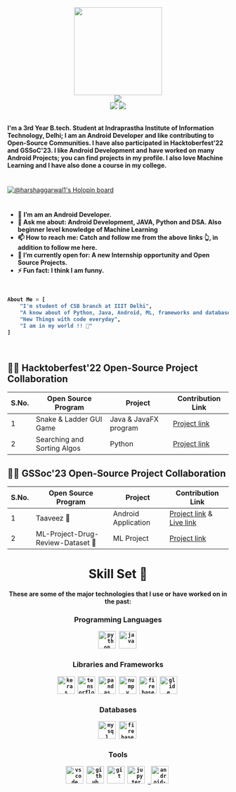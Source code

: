<div>
    <div align="center">
        <img src="https://cdn.mrayush.me/img/Github-Readme/GitHub.png" height="200" />
    </div>
    <div align="center">
        <a href="https://github.com/HarshAggarwal1">
            <img
                src="https://readme-typing-svg.herokuapp.com?color=%232f97c1&size=32&center=true&vCenter=true&width=600&height=50&lines=Hi+👋,+I'm+Harsh+Aggarwal;Student;Android+Developer;Software+Engineer;Open-Source+Enthusiast"
            />
        </a>
    </div>
    <div align="center">
        <a href="https://www.linkedin.com/in/harsh-aggarwal-176417229/"><img src="https://img.shields.io/badge/Linkedin-0077b5?style=flat&logo=linkedin" /></a>
        <a href="mailto:haggarwal2510@gmail.com"><img src="https://img.shields.io/badge/Gmail-D14836?style=flat&logo=gmail&logoColor=white" /></a>
    </div>
    <div align="left">
        <br />
        <p>
            <strong>
                I'm a 3rd Year B.tech. Student at Indraprastha Institute of Information Technology, Delhi; I am an Android Developer and like contributing to Open-Source Communities. I have also participated in Hacktoberfest'22 and GSSoC'23. I like Android Development and have worked on many Android Projects; you can find projects in my profile. I also love Machine Learning and I have also done a course in my college.
            </strong>
        </p>
        <h1></h1>
    </div>
</div>

[![@harshaggarwal1's Holopin board](https://holopin.me/harshaggarwal)](https://holopin.io/@harshaggarwal)

<div>
    <div>
        <h1></h1>
        <ul>
            <li>🔭 <b>I’m am an Android Developer.</li>
            <li>💬 <b>Ask me about</b>: Android Development, JAVA, Python and DSA. Also beginner level knowledge of Machine Learning</li>
            <li>📫 <b>How to reach me</b>: Catch and follow me from the above links 👆, in addition to follow me here.</li>
            <li>🤔 <b>I’m currently open for</b>: A new Internship opportunity and Open Source Projects.</li>
            <li>⚡ Fun fact: <b>I think I am funny</b>.</li>
        </ul>
        <br />
    </div>
</div>

```py
About Me = [
    "I'm student of CSB branch at IIIT Delhi",
    "A know about of Python, Java, Android, ML, frameworks and databases",
    "New Things with code everyday",
    "I am in my world !! 💞"
]
```
<br>    

## 🧑‍💻 Hacktoberfest'22 Open-Source Project Collaboration 
    
|S.No.|Open Source Program | Project |  Contribution Link|
|--------|----|----|----|
| 1 | Snake & Ladder GUI Game| Java & JavaFX program | [Project link](https://github.com/SamarthTMSL/HacktoberFest-GUI-Projects-and-Games) |
| 2 | Searching and Sorting Algos | Python | [Project link](https://github.com/4N1Z/Sorting-Searching-Algorithms) |



## 🧑‍💻 GSSoc'23 Open-Source Project Collaboration 
    
|S.No.|Open Source Program | Project |  Contribution Link|
|--------|----|----|----|
| 1 | Taaveez 📱| Android Application | [Project link](https://github.com/Suryansh1720001/Taaveez) & [Live link](https://play.google.com/store/apps/details?id=com.itssuryansh.taaveez) |
| 2 | ML-Project-Drug-Review-Dataset 📜 | ML Project | [Project link](https://github.com/Rakesh9100/ML-Project-Drug-Review-Dataset) |

<div align="center">
    <h1>Skill Set 💪</h1>
    <h4>These are some of the major technologies that I use or have worked on in the past:</h4>
</div>

<div align="center">
    <h3><b>Programming Languages</b></h3>
    <code><a href="https://www.python.org" target="_blank"><img src="https://cdn.mrayush.me/img/Github-Readme/python-original.svg" title="Python" alt="python" width="40" height="40"/></a></code>&nbsp;
    <code><a href="https://www.java.com/" target="_blank"><img src="https://cdn.mrayush.me/img/Github-Readme/java-original.svg" title="Java" alt="java" width="40" height="40"/></a></code>&nbsp;
</div>

<div align="center">
    <h3><b>Libraries and Frameworks</b></h3>
    <code><a href="https://keras.io/" target="_blank"><img src="https://github.com/HarshAggarwal1/HarshAggarwal1/assets/88721766/76300410-c214-41b9-b918-45a7959fc363" title="Keras" alt="keras" width="40" height="40"/></a></code>&nbsp;
    <code><a href="https://www.tensorflow.org/" target="_blank"><img src="https://github.com/HarshAggarwal1/HarshAggarwal1/assets/88721766/0322bd64-4859-44b9-afc5-e0d5d6dad073" title="TensorFlow" alt="tensorflow" width="40" height="40"/></a></code>&nbsp;
    <code><a href="https://pandas.pydata.org/" target="_blank"><img src="https://github.com/HarshAggarwal1/HarshAggarwal1/assets/88721766/a33610e5-f6b2-4537-a68a-49627e70bc12" title="Pandas" alt="pandas" width="40" height="40"/></a></code>&nbsp;
    <code><a href="https://numpy.org/" target="_blank"><img src="https://github.com/HarshAggarwal1/HarshAggarwal1/assets/88721766/c98584e0-1a34-434a-a5b1-0bdf3ba1ff6a" title="Numpy" alt="numpy" width="40" height="40"/></a></code>&nbsp;
    <code><a href="https://firebase.google.com/" target="_blank"><img src="https://github.com/HarshAggarwal1/HarshAggarwal1/assets/88721766/069926b9-9a4f-4337-bc3e-631b1d8009b8" title="Firebase" alt="firebase" width="40" height="40"/></a></code>&nbsp;
    <code><a href="https://github.com/bumptech/glide" target="_blank"><img src="https://github.com/HarshAggarwal1/HarshAggarwal1/assets/88721766/50aea67d-eed1-43e8-b13f-aae28bce054a" title="Glide" alt="glide" width="40" height="40"/></a></code>&nbsp;
</div>

<div align="center">
    <h3><b>Databases</b></h3>
    <code><a href="https://www.mysql.com/" target="_blank"><img src="https://cdn.mrayush.me/img/Github-Readme/mysql-original.svg" title="MySql" alt="mysql" width="40" height="40"/></a></code>&nbsp;
    <code><a href="https://firebase.com/" target="_blank"><img src="https://cdn.mrayush.me/img/Github-Readme/firebase-icon.svg" title="Firebase" alt="firebase" width="40" height="40"/></a></code>&nbsp;
</div>

<div align="center">
    <h3><b>Tools</b></h3>
    <code><a href="https://visualstudio.com/" target="_blank"><img src="https://cdn.mrayush.me/img/Github-Readme/vscode-original.svg" title="VSCode" alt="vscode" width="40" height="40"/></a></code>&nbsp;
    <code><a href="https://github.com/" target="_blank"><img src="https://cdn.mrayush.me/img/Github-Readme/github-original.svg" title="GitHub" alt="github" width="40" height="40"/></a></code>&nbsp;
    <code><a href="https://git-scm.com/" target="_blank"><img src="https://cdn.mrayush.me/img/Github-Readme/git-original.svg" title="Git" alt="git" width="40" height="40"/></a></code>&nbsp;
    <code><a href="https://jupyter.org/" target="_blank"><img src="https://cdn.mrayush.me/img/Github-Readme/jupyter-original.svg" title="Jupyter Notebook" alt="jupyter" width="40" height="40"/></a></code>&nbsp;
    <code><a href="https://developer.android.com/studio" target="_blank"> <img src="https://github.com/HarshAggarwal1/HarshAggarwal1/assets/88721766/dbc21551-755e-470e-8f19-a9542513cb97" title="Android Studio" alt="android-studio" width="40" height="40"/></a></code>&nbsp;
</div>
